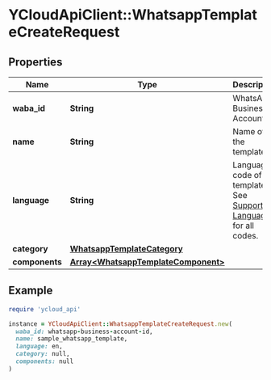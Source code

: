 # YCloudApiClient::WhatsappTemplateCreateRequest

## Properties

| Name | Type | Description | Notes |
| ---- | ---- | ----------- | ----- |
| **waba_id** | **String** | WhatsApp Business Account ID. |  |
| **name** | **String** | Name of the template. |  |
| **language** | **String** | Language code of the template. See [Supported Languages](https://developers.facebook.com/docs/whatsapp/api/messages/message-templates#supported-languages-) for all codes. |  |
| **category** | [**WhatsappTemplateCategory**](WhatsappTemplateCategory.md) |  |  |
| **components** | [**Array&lt;WhatsappTemplateComponent&gt;**](WhatsappTemplateComponent.md) |  |  |

## Example

```ruby
require 'ycloud_api'

instance = YCloudApiClient::WhatsappTemplateCreateRequest.new(
  waba_id: whatsapp-business-account-id,
  name: sample_whatsapp_template,
  language: en,
  category: null,
  components: null
)
```

